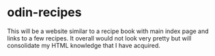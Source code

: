 # odin-recipes

This will be a website similar to a recipe book with main index page and links to a few recipes. It overall would not look very pretty but will consolidate my HTML knowledge that I have acquired.